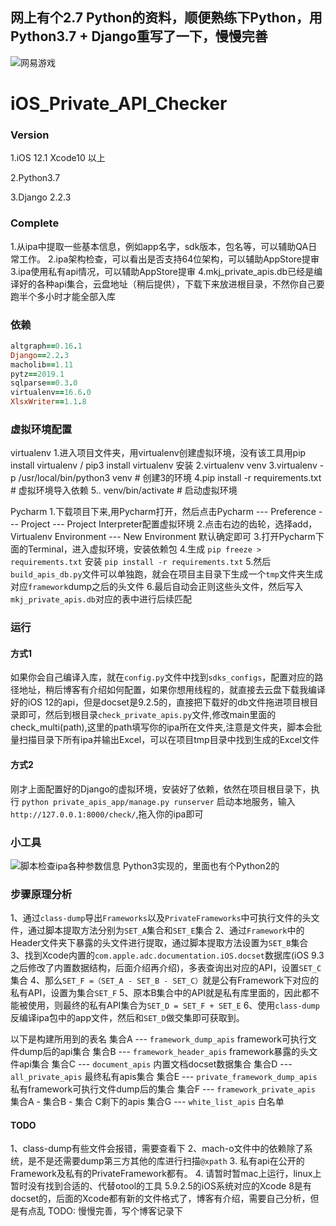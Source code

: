 ## 网上有个2.7 Python的资料，顺便熟练下Python，用Python3.7 + Django重写了一下，慢慢完善
![网易游戏](https://github.com/NetEaseGame/iOS-private-api-checker)


# iOS_Private_API_Checker
### Version
1.iOS 12.1 Xcode10 以上

2.Python3.7

3.Django 2.2.3

### Complete
1.从ipa中提取一些基本信息，例如app名字，sdk版本，包名等，可以辅助QA日常工作。
2.ipa架构检查，可以看出是否支持64位架构，可以辅助AppStore提审
3.ipa使用私有api情况，可以辅助AppStore提审
4.mkj_private_apis.db已经是编译好的各种api集合，云盘地址（稍后提供），下载下来放进根目录，不然你自己要跑半个多小时才能全部入库

### 依赖
```ruby
altgraph==0.16.1
Django==2.2.3
macholib==1.11
pytz==2019.1
sqlparse==0.3.0
virtualenv==16.6.0
XlsxWriter==1.1.8
```


### 虚拟环境配置
virtualenv
1.进入项目文件夹，用virtualenv创建虚拟环境，没有该工具用pip install virtualenv / pip3 install virtualenv 安装
2.virtualenv venv
3.virtualenv -p /usr/local/bin/python3 venv # 创建3的环境
4.pip install -r requirements.txt  # 虚拟环境导入依赖
5.. venv/bin/activate  # 启动虚拟环境


Pycharm
1.下载项目下来,用Pycharm打开，然后点击Pycharm --- Preference --- Project --- Project Interpreter配置虚拟环境
2.点击右边的齿轮，选择add，Virtualenv Environment --- New Environment 默认确定即可
3.打开Pycharm下面的Terminal，进入虚拟环境，安装依赖包
4.生成 `pip freeze > requirements.txt`  安装 `pip install -r requirements.txt`
5.然后`build_apis_db.py`文件可以单独跑，就会在项目主目录下生成一个`tmp`文件夹生成对应`framework`dump之后的头文件
6.最后自动会正则这些头文件，然后写入`mkj_private_apis.db`对应的表中进行后续匹配

### 运行
#### 方式1
如果你会自己编译入库，就在`config.py`文件中找到`sdks_configs`，配置对应的路径地址，稍后博客有介绍如何配置，如果你想用线程的，就直接去云盘下载我编译好的iOS 12的api，但是docset是9.2.5的，直接把下载好的db文件拖进项目根目录即可，然后到根目录`check_private_apis.py`文件,修改main里面的check_multi(path),这里的path填写你的ipa所在文件夹,注意是文件夹，脚本会批量扫描目录下所有ipa并输出Excel，可以在项目tmp目录中找到生成的Excel文件

#### 方式2
刚才上面配置好的Django的虚拟环境，安装好了依赖，依然在项目根目录下，执行 `python private_apis_app/manage.py runserver` 启动本地服务，输入`http://127.0.0.1:8000/check/`,拖入你的ipa即可

### 小工具
![脚本检查ipa各种参数信息](https://github.com/DeftMKJ/iOS_Check_IPA_Details) Python3实现的，里面也有个Python2的


### 步骤原理分析
1、通过`class-dump`导出`Frameworks`以及`PrivateFrameworks`中可执行文件的头文件，通过脚本提取方法分别为`SET_A`集合和`SET_E`集合
2、通过`Framework`中的Header文件夹下暴露的头文件进行提取，通过脚本提取方法设置为`SET_B`集合                      
3、找到Xcode内置的`com.apple.adc.documentation.iOS.docset`数据库(iOS 9.3之后修改了内置数据结构，后面介绍再介绍)，多表查询出对应的API，设置`SET_C`集合
4、那么`SET_F =（SET_A - SET_B - SET_C）`就是公有Framework下对应的私有API，设置为集合`SET_F`
5、原本B集合中的API就是私有库里面的，因此都不能被使用，则最终的私有API集合为`SET_D = SET_F + SET_E`
6、使用`class-dump`反编译ipa包中的app文件，然后和`SET_D`做交集即可获取到。

以下是构建所用到的表名
集合A --- `framework_dump_apis` framework可执行文件dump后的api集合
集合B --- `framework_header_apis` framework暴露的头文件api集合
集合C --- `document_apis` 内置文档docset数据集合
集合D --- `all_private_apis` 最终私有apis集合
集合E --- `private_framework_dump_apis` 私有framework可执行文件dump后的集合
集合F --- `framework_private_apis` 集合A - 集合B - 集合 C剩下的apis
集合G --- `white_list_apis` 白名单


#### TODO
1、class-dump有些文件会报错，需要查看下
2、mach-o文件中的依赖除了系统，是不是还需要dump第三方其他的库进行扫描`@xpath`
3. 私有api在公开的Framework及私有的PrivateFramework都有。
4. 请暂时暂mac上运行，linux上暂时没有找到合适的、代替otool的工具
5.9.2.5的iOS系统对应的Xcode 8是有docset的，后面的Xcode都有新的文件格式了，博客有介绍，需要自己分析，但是有点乱
TODO: 慢慢完善，写个博客记录下



